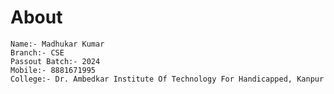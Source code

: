 # About

    Name:- Madhukar Kumar
    Branch:- CSE
    Passout Batch:- 2024
    Mobile:- 8881671995 
    College:- Dr. Ambedkar Institute Of Technology For Handicapped, Kanpur


